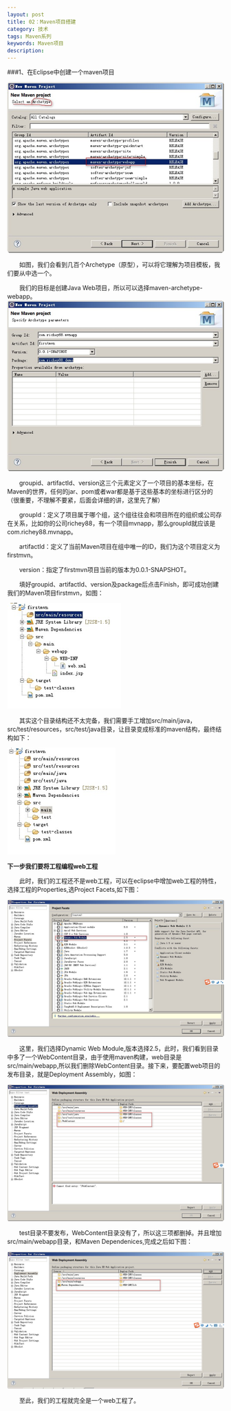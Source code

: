 ```yaml
---
layout: post
title: 02：Maven项目搭建
category: 技术
tags: Maven系列
keywords: Maven项目
description: 
---
```


###1、在Eclipse中创建一个maven项目

![15051001](/public/img/tec/2015-05-10_maven01.jpg)

　　如图，我们会看到几百个Archetype（原型），可以将它理解为项目模板，我们要从中选一个。

　　我们的目标是创建Java Web项目，所以可以选择maven-archetype-webapp。
　　
![15051002](/public/img/tec/2015-05-10_maven02.jpg)

　　groupid、artifactId、version这三个元素定义了一个项目的基本坐标，在Maven的世界，任何的jar、pom或者war都是基于这些基本的坐标进行区分的（很重要，不理解不要紧，后面会详细的讲，这里先了解）

　　groupId：定义了项目属于哪个组，这个组往往会和项目所在的组织或公司存在关系，比如你的公司richey88，有一个项目mvnapp，那么groupId就应该是com.richey88.mvnapp。

　　artifactId：定义了当前Maven项目在组中唯一的ID，我们为这个项目定义为firstmvn。

　　version：指定了firstmvn项目当前的版本为0.0.1-SNAPSHOT。

　　填好groupid、artifactId、version及package后点击Finish，即可成功创建我们的Maven项目firstmvn，如图：

![15051003](/public/img/tec/2015-05-10_maven03.jpg)

　　其实这个目录结构还不太完备，我们需要手工增加src/main/java，src/test/resources，src/test/java目录，让目录变成标准的maven结构，最终结构如下：

![15051004](/public/img/tec/2015-05-10_maven04.jpg)

**下一步我们要将工程编程web工程**

　　此时，我们的工程还不是web工程，可以在eclipse中增加web工程的特性，选择工程的Properties,选Project Facets,如下图：

![15051005](/public/img/tec/2015-05-10_maven05.jpg)

　　这里，我们选择Dynamic Web Module,版本选择2.5，此时，我们看到目录中多了一个WebContent目录，由于使用maven构建，web目录是src/main/webapp,所以我们删除WebContent目录。接下来，要配置web项目的发布目录，就是Deployment Assembly，如图：

![15051006](/public/img/tec/2015-05-10_maven06.jpg)

　　test目录不要发布，WebContent目录没有了，所以这三项都删掉。并且增加src/main/webapp目录，和Maven Dependenices,完成之后如下图：

![15051006](/public/img/tec/2015-05-10_maven07.jpg)


　　至此，我们的工程就完全是一个web工程了。